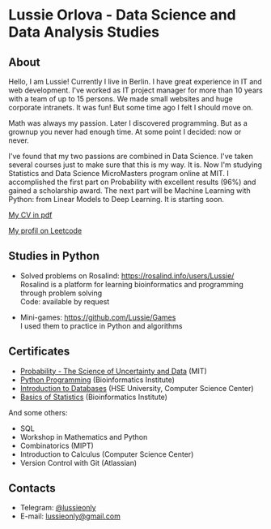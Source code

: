 # Lussie Orlova - Data Science and Data Analysis Studies

## About

Hello, I am Lussie! Currently I live in Berlin. I have great experience in IT and web development. I've worked as IT project manager for more than 10 years with a team of up to 15 persons. We made small websites and huge corporate intranets. It was fun! But some time ago I felt I should move on.

Math was always my passion. Later I discovered programming. But as a grownup you never had enough time. At some point I decided: now or never.

I've found that my two passions are combined in Data Science. I've taken several courses just to make sure that this is my way. It is. Now I'm studying Statistics and Data Science MicroMasters program online at MIT. I accomplished the first part on Probability with excellent results (96%) and gained a scholarship award. The next part will be Machine Learning with Python: from Linear Models to Deep Learning. It is starting soon.

[My CV in pdf](https://github.com/Lussie/data_analysis/blob/main/CV%20Liudmila%20Orlova%20Berlin.pdf)

[My profil on Leetcode](https://leetcode.com/lussieonly/)

## Studies in Python

- Solved problems on Rosalind: https://rosalind.info/users/Lussie/ </br>
Rosalind is a platform for learning bioinformatics and programming through problem solving </br>
Code: available by request

- Mini-games: https://github.com/Lussie/Games </br>
I used them to practice in Python and algorithms

## Certificates

- [Probability - The Science of Uncertainty and Data](https://courses.edx.org/certificates/556f21d35fbf4405bcf8417e0591eee3) (MIT)
- [Python Programming](https://stepik.org/cert/289662) (Bioinformatics Institute)
- [Introduction to Databases](https://stepik.org/cert/306505) (HSE University, Computer Science Center)
- [Basics of Statistics](https://stepik.org/cert/345875) (Bioinformatics Institute)

And some others:
- SQL
- Workshop in Mathematics and Python
- Combinatorics (MIPT)
- Introduction to Calculus (Computer Science Center)
- Version Control with Git (Atlassian)

## Contacts

- Telegram: [@lussieonly](https://t.me/lussieonly)
- E-mail: lussieonly@gmail.com
